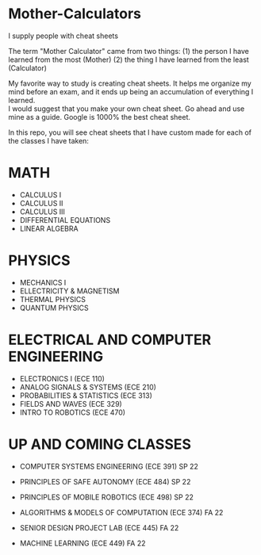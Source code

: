 # Mother-Calculators
I supply people with cheat sheets

The term "Mother Calculator" came from two things:
(1) the person I have learned from the most (Mother)
(2) the thing  I have learned from the least (Calculator)

My favorite way to study is creating cheat sheets. 
It helps me organize my mind before an exam, and it ends 
up being an accumulation of everything I learned.  
I would suggest that you make your own cheat sheet. 
Go ahead and use mine as a guide. 
Google is 1000% the best cheat sheet.

In this repo, you will see cheat sheets that I have custom made for each of the classes I have taken:

MATH
=============
- CALCULUS I
- CALCULUS II
- CALCULUS III
- DIFFERENTIAL EQUATIONS
- LINEAR ALGEBRA

PHYSICS
=============
- MECHANICS I
- ELLECTRICITY & MAGNETISM
- THERMAL PHYSICS
- QUANTUM PHYSICS

ELECTRICAL AND COMPUTER ENGINEERING
===================================
- ELECTRONICS I (ECE 110)
- ANALOG SIGNALS & SYSTEMS (ECE 210)
- PROBABILITIES & STATISTICS (ECE 313)
- FIELDS AND WAVES (ECE 329)
- INTRO TO ROBOTICS (ECE 470)

UP AND COMING CLASSES
==================================
- COMPUTER SYSTEMS ENGINEERING (ECE 391) SP 22
- PRINCIPLES OF SAFE AUTONOMY (ECE 484) SP 22
- PRINCIPLES OF MOBILE ROBOTICS (ECE 498) SP 22

- ALGORITHMS & MODELS OF COMPUTATION (ECE 374) FA 22
- SENIOR DESIGN PROJECT LAB (ECE 445) FA 22
- MACHINE LEARNING (ECE 449) FA 22
